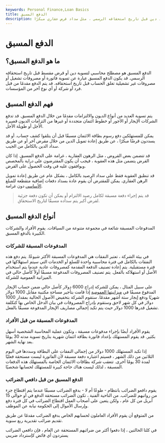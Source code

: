 ```yaml
---
keywords: Personal Finance,Loan Basics
title: الدفع المسبق
description: الدفع المسبق هو سداد دين قبل تاريخ استحقاقه الرسمي ، مثل سداد قرض عقاري مبكرًا.
---
```


# الدفع المسبق
## ما هو الدفع المسبق؟

الدفع المسبق هو مصطلح محاسبي لتسوية دين أو قرض مقسط قبل تاريخ استحقاقه الرسمي. قد يكون الدفع المسبق عبارة عن تسوية فاتورة أو مصروفات تشغيل أو مصروفات غير تشغيلية تغلق الحساب قبل تاريخ استحقاقه. قد يتم الدفع مقدمًا من قبل فرد أو شركة أو أي نوع آخر من المؤسسات.

## فهم الدفع المسبق

يتم تسوية العديد من أنواع الديون والالتزامات مقدمًا من خلال الدفع المسبق. قد تدفع الشركات الإيجار أو الأجور أو خطوط ائتمان متجددة أو غيرها من التزامات الديون قصيرة الأجل أو طويلة الأجل.

يمكن للمستهلكين دفع رسوم بطاقة الائتمان مسبقًا قبل أن يتلقوا كشف حساب. أو قد يسددون قرضًا مبكرًا ، عن طريق إعادة تمويل الدين من خلال مقرض آخر أو عن طريق سداد الدين بالكامل من الجيب.

قد تتضمن بعض القروض ، مثل الرهون العقارية ، غرامة على الدفع المسبق. إذا كان القرض يتضمن مثل هذه العقوبة ، فيجب أن يكون المقترضون على دراية بالمخصص ويوافقون عليه في وقت الحصول على القرض.

قد تنطبق العقوبة فقط على سداد الرصيد بالكامل ، بشكل عام عن طريق إعادة تمويل الرهن العقاري. يمكن للمقترض أن يقوم عادة بسداد دفعات إضافية متقطعة للمبلغ [الأساسي](/principal) دون غرامة.

> قد يتم إجراء دفعة مسبقة لكامل رصيد الالتزام أو يمكن أن تكون دفعة جزئية لقرض أكبر يتم سداده مسبقًا لتاريخ الاستحقاق.

>

## أنواع الدفع المسبق

المدفوعات المسبقة شائعة في مجموعة متنوعة من السياقات. يقوم الأفراد والشركات الكبيرة بالدفع المسبق.

### المدفوعات المسبقة للشركات

في بيئة الشركة ، تعتبر النفقات هي المدفوعات المسبقة الأكثر شيوعًا. يتم دفع هذه النفقات بالكامل في فترة محاسبية واحدة للسلع أو الخدمات التي سيتم استهلاكها في فترة مستقبلية. يتم إعادة تصنيف الدفعة المقدمة كمصروفات عادية عندما يتم استخدام الأصل أو استهلاكه بالفعل. يتم تصنيف المصروفات المدفوعة مسبقًا أولاً كأصل حالي في الميزانية العمومية للشركة.

على سبيل المثال ، يمكن للشركة إدراج 6000 دولار كأصل حالي ضمن حساب الإيجار المدفوع مسبقًا في [ميزانيتها العمومية](/balancesheet) إذا قامت بتأجير مساحة مكتبية مقابل 1000 دولار شهريًا ودفع إيجار ستة أشهر مقدمًا. ستقوم الشركة بتخفيض الأصول الحالية بمقدار 1000 دولار في كل شهر لاحق وستقوم بإدراج المصروفات في بيان الدخل الخاص بها كتكلفة تشغيل قدرها 1000 دولار حيث يتم تكبد إجمالي مصاريف الإيجار المدفوعة مسبقًا بالفعل.

### المدفوعات المسبقة من قبل الأفراد

يقوم الأفراد أيضًا بإجراء مدفوعات مسبقة ، وتكون عملية المحاسبة الشخصية أسهل بكثير. قد يقوم المستهلك بإعداد فاتورة بطاقة ائتمان شهرية بتاريخ تسوية مدته 30 يومًا بعد نهاية الشهر.

إذا تكبد المستهلك 1000 دولار من إجمالي النفقات على البطاقة وسددها في اليوم الثلاثين من ذلك الشهر ، فسيتم اعتباره دفعة مسبقة لأن الفاتورة ليست مستحقة فعليًا لمدة 30 يومًا أخرى. تتعقب شركة بطاقات الائتمان الخاصة بالمستهلك هذه الدفعات المسبقة ، لذلك ليست هناك حاجة كبيرة للمستهلك لحسابها شخصيًا.

### الدفع المسبق من قبل دافعي الضرائب

يقوم دافعو الضرائب بانتظام - طوعًا أم لا - بدفع الضرائب مسبقًا عندما يتم اقتطاع جزء من رواتبهم للضرائب. من الناحية الفنية ، تكون الضرائب مستحقة الدفع في أو حوالي 15 أبريل من كل عام ، ولكن يتعين على أصحاب العمل اقتطاع الضرائب في كل فترة دفع وإرسال الأموال إلى الحكومة نيابة عن الموظف.

من المتوقع أن يقوم الأفراد العاملون لحسابهم الخاص بدفع الضرائب مقدمًا عن طريق تقديم ضرائب تقديرية ربع سنوية.

في كلتا الحالتين ، إذا دفعوا أكثر من ضرائبهم المستحقة عن العام ، فإن دافعي الضرائب يستردون أي فائض كإسترداد ضريبي

